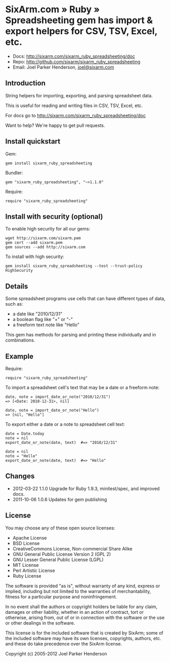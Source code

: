 # SixArm.com » Ruby » <br> Spreadsheeting gem has import & export helpers for CSV, TSV, Excel, etc.

* Docs: <http://sixarm.com/sixarm_ruby_spreadsheeting/doc>
* Repo: <http://github.com/sixarm/sixarm_ruby_spreadsheeting>
* Email: Joel Parker Henderson, <joel@sixarm.com>


## Introduction

String helpers for importing, exporting, and parsing spreadsheet data.

This is useful for reading and writing files in CSV, TSV, Excel, etc.

For docs go to <http://sixarm.com/sixarm_ruby_spreadsheeting/doc>

Want to help? We're happy to get pull requests.


## Install quickstart

Gem:

    gem install sixarm_ruby_spreadsheeting

Bundler:

    gem "sixarm_ruby_spreadsheeting", "~>1.1.0"

Require:

    require "sixarm_ruby_spreadsheeting"


## Install with security (optional)

To enable high security for all our gems:

    wget http://sixarm.com/sixarm.pem
    gem cert --add sixarm.pem
    gem sources --add http://sixarm.com

To install with high security:

    gem install sixarm_ruby_spreadsheeting --test --trust-policy HighSecurity


## Details

Some spreadsheet programs use cells that can have different types of data, such as:

  * a date like "2010/12/31"
  * a boolean flag like "+" or "-"
  * a freeform text note like "Hello"

This gem has methods for parsing and printing these individually and in combinations.


## Example

Require:

    require "sixarm_ruby_spreadsheeting"

To import a spreadsheet cell's text that may be a date or a freeform note:

    date, note = import_date_or_note("2010/12/31") 
    => [<Date: 2010-12-31>, nil]

    date, note = import_date_or_note("Hello") 
    => [nil, "Hello"]

To export either a date or a note to spreadsheet cell text:

    date = Date.today
    note = nil
    export_date_or_note(date, text)  #=> "2010/12/31"

    date = nil
    note = "Hello"
    export_date_or_note(date, text)  #=> "Hello"


## Changes

* 2012-03-22 1.1.0 Upgrade for Ruby 1.9.3, minitest/spec, and improved docs.
* 2011-10-06 1.0.6 Updates for gem publishing


## License

You may choose any of these open source licenses:

  * Apache License
  * BSD License
  * CreativeCommons License, Non-commercial Share Alike
  * GNU General Public License Version 2 (GPL 2)
  * GNU Lesser General Public License (LGPL)
  * MIT License
  * Perl Artistic License
  * Ruby License

The software is provided "as is", without warranty of any kind, 
express or implied, including but not limited to the warranties of 
merchantability, fitness for a particular purpose and noninfringement. 

In no event shall the authors or copyright holders be liable for any 
claim, damages or other liability, whether in an action of contract, 
tort or otherwise, arising from, out of or in connection with the 
software or the use or other dealings in the software.

This license is for the included software that is created by SixArm;
some of the included software may have its own licenses, copyrights, 
authors, etc. and these do take precedence over the SixArm license.

Copyright (c) 2005-2012 Joel Parker Henderson
